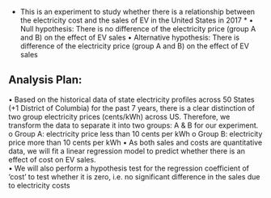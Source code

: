 * This is an experiment to study whether there is a relationship between the electricity cost and the sales of EV in the United States in 2017 *
•	Null hypothesis: 
There is no difference of the electricity price (group A and B) on the effect of EV sales 
•	Alternative hypothesis: 
There is difference of the electricity price (group A and B) on the effect of EV sales 

## Analysis Plan:
•	Based on the historical data of state electricity profiles across 50 States (+1 District of Columbia) for the past 7 years, there is a clear distinction of two group electricity prices (cents/kWh) across US. Therefore, we transform the data to separate it into two groups: A & B for our experiment.
o	Group A: electricity price less than 10 cents per kWh
o	Group B: electricity price more than 10 cents per kWh
•	As both sales and costs are quantitative data, we will fit a linear regression model 
to predict whether there is an effect of cost on EV sales.  
•	We will also perform a hypothesis test for the regression coefficient of ‘cost’ to test whether it is zero, i.e. no significant difference in the sales due to electricity costs
